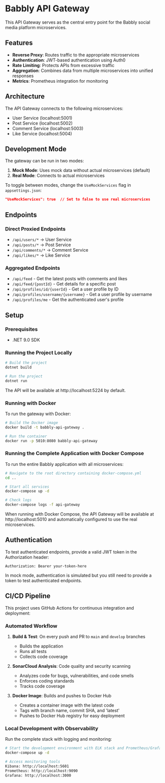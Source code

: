 # Babbly API Gateway

This API Gateway serves as the central entry point for the Babbly social media platform microservices.

## Features

- **Reverse Proxy**: Routes traffic to the appropriate microservices
- **Authentication**: JWT-based authentication using Auth0
- **Rate Limiting**: Protects APIs from excessive traffic
- **Aggregation**: Combines data from multiple microservices into unified responses
- **Metrics**: Prometheus integration for monitoring

## Architecture

The API Gateway connects to the following microservices:
- User Service (localhost:5001)
- Post Service (localhost:5002)
- Comment Service (localhost:5003)
- Like Service (localhost:5004)

## Development Mode

The gateway can be run in two modes:
1. **Mock Mode**: Uses mock data without actual microservices (default)
2. **Real Mode**: Connects to actual microservices

To toggle between modes, change the `UseMockServices` flag in `appsettings.json`:

```json
"UseMockServices": true  // Set to false to use real microservices
```

## Endpoints

### Direct Proxied Endpoints
- `/api/users/*` → User Service
- `/api/posts/*` → Post Service
- `/api/comments/*` → Comment Service
- `/api/likes/*` → Like Service

### Aggregated Endpoints
- `/api/feed` - Get the latest posts with comments and likes
- `/api/feed/{postId}` - Get details for a specific post
- `/api/profiles/id/{userId}` - Get a user profile by ID
- `/api/profiles/username/{username}` - Get a user profile by username
- `/api/profiles/me` - Get the authenticated user's profile

## Setup

### Prerequisites
- .NET 9.0 SDK

### Running the Project Locally
```bash
# Build the project
dotnet build

# Run the project
dotnet run
```

The API will be available at http://localhost:5224 by default.

### Running with Docker

To run the gateway with Docker:

```bash
# Build the Docker image
docker build -t babbly-api-gateway .

# Run the container
docker run -p 5010:8080 babbly-api-gateway
```

### Running the Complete Application with Docker Compose

To run the entire Babbly application with all microservices:

```bash
# Navigate to the root directory containing docker-compose.yml
cd ..

# Start all services
docker-compose up -d

# Check logs
docker-compose logs -f api-gateway
```

When running with Docker Compose, the API Gateway will be available at http://localhost:5010 and automatically configured to use the real microservices.

## Authentication

To test authenticated endpoints, provide a valid JWT token in the Authorization header:
```
Authorization: Bearer your-token-here
```

In mock mode, authentication is simulated but you still need to provide a token to test authenticated endpoints.

## CI/CD Pipeline

This project uses GitHub Actions for continuous integration and deployment:

### Automated Workflow

1. **Build & Test**: On every push and PR to `main` and `develop` branches
   - Builds the application
   - Runs all tests
   - Collects code coverage

2. **SonarCloud Analysis**: Code quality and security scanning
   - Analyzes code for bugs, vulnerabilities, and code smells
   - Enforces coding standards
   - Tracks code coverage

3. **Docker Image**: Builds and pushes to Docker Hub
   - Creates a container image with the latest code
   - Tags with branch name, commit SHA, and 'latest'
   - Pushes to Docker Hub registry for easy deployment

### Local Development with Observability

Run the complete stack with logging and monitoring:

```bash
# Start the development environment with ELK stack and Prometheus/Grafana
docker-compose up -d

# Access monitoring tools
Kibana: http://localhost:5601
Prometheus: http://localhost:9090
Grafana: http://localhost:3000
``` 